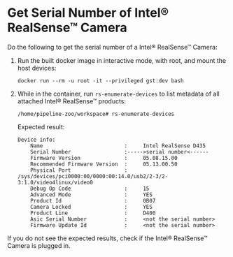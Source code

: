 # Get Serial Number of Intel® RealSense™ Camera

Do the following to get the serial number of a Intel® RealSense™ Camera:

1. Run the built docker image in interactive mode, with root, and mount the host devices:

    ```
    docker run --rm -u root -it --privileged gst:dev bash
    ```

2. While in the container, run `rs-enumerate-devices` to list metadata of all attached Intel® RealSense™ products:

    ```
    /home/pipeline-zoo/workspace# rs-enumerate-devices
    ```
    
    Expected result:
    ```
    Device info: 
        Name                          :     Intel RealSense D435
        Serial Number                 :----->serial number<------
        Firmware Version              :     05.08.15.00
        Recommended Firmware Version  :     05.13.00.50
        Physical Port                 :     /sys/devices/pci0000:00/0000:00:14.0/usb2/2-3/2-3:1.0/video4linux/video0
        Debug Op Code                 :     15
        Advanced Mode                 :     YES
        Product Id                    :     0B07
        Camera Locked                 :     YES
        Product Line                  :     D400
        Asic Serial Number            :     <not the serial number>
        Firmware Update Id            :     <not the serial number>
    ```

If you do not see the expected results, check if the Intel® RealSense™ Camera is plugged in.
